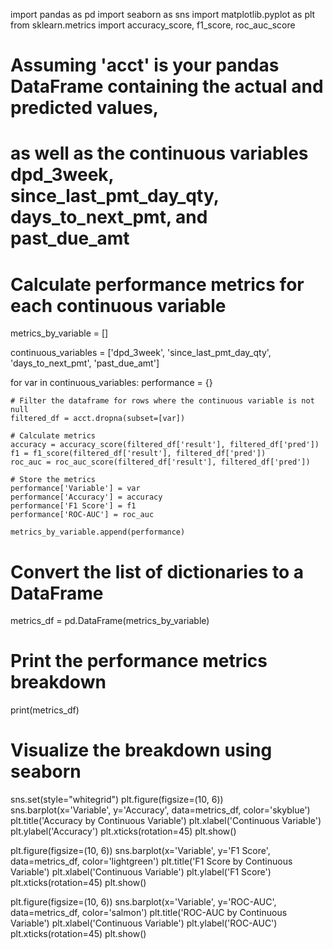 import pandas as pd
import seaborn as sns
import matplotlib.pyplot as plt
from sklearn.metrics import accuracy_score, f1_score, roc_auc_score

# Assuming 'acct' is your pandas DataFrame containing the actual and predicted values,
# as well as the continuous variables dpd_3week, since_last_pmt_day_qty, days_to_next_pmt, and past_due_amt

# Calculate performance metrics for each continuous variable
metrics_by_variable = []

continuous_variables = ['dpd_3week', 'since_last_pmt_day_qty', 'days_to_next_pmt', 'past_due_amt']

for var in continuous_variables:
    performance = {}
    
    # Filter the dataframe for rows where the continuous variable is not null
    filtered_df = acct.dropna(subset=[var])
    
    # Calculate metrics
    accuracy = accuracy_score(filtered_df['result'], filtered_df['pred'])
    f1 = f1_score(filtered_df['result'], filtered_df['pred'])
    roc_auc = roc_auc_score(filtered_df['result'], filtered_df['pred'])
    
    # Store the metrics
    performance['Variable'] = var
    performance['Accuracy'] = accuracy
    performance['F1 Score'] = f1
    performance['ROC-AUC'] = roc_auc
    
    metrics_by_variable.append(performance)

# Convert the list of dictionaries to a DataFrame
metrics_df = pd.DataFrame(metrics_by_variable)

# Print the performance metrics breakdown
print(metrics_df)

# Visualize the breakdown using seaborn
sns.set(style="whitegrid")
plt.figure(figsize=(10, 6))
sns.barplot(x='Variable', y='Accuracy', data=metrics_df, color='skyblue')
plt.title('Accuracy by Continuous Variable')
plt.xlabel('Continuous Variable')
plt.ylabel('Accuracy')
plt.xticks(rotation=45)
plt.show()

plt.figure(figsize=(10, 6))
sns.barplot(x='Variable', y='F1 Score', data=metrics_df, color='lightgreen')
plt.title('F1 Score by Continuous Variable')
plt.xlabel('Continuous Variable')
plt.ylabel('F1 Score')
plt.xticks(rotation=45)
plt.show()

plt.figure(figsize=(10, 6))
sns.barplot(x='Variable', y='ROC-AUC', data=metrics_df, color='salmon')
plt.title('ROC-AUC by Continuous Variable')
plt.xlabel('Continuous Variable')
plt.ylabel('ROC-AUC')
plt.xticks(rotation=45)
plt.show()

